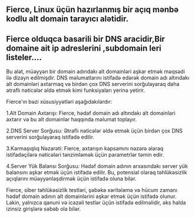 ## Fierce, Linux üçün hazırlanmış bir açıq mənbə kodlu alt domain tarayıcı alətidir.
## Fierce olduqca basarili bir DNS aracidir,Bir domaine ait ip adreslerini ,subdomain leri listeler....

Bu alət, müəyyən bir domain adındakı alt domainləri aşkar etmək məqsədi ilə dizayn edilmişdir. 
DNS məlumatlarını istifadə edərək domain adı altındakı alt domainləri axtarmaq və
birdən çox DNS serverini sorğulayaraq daha ətraflı nəticələr əldə etmək kimi funksiyaları yerinə yetirir.

Fierce'ın bəzi xüsusiyyətləri aşağıdakılardır:

1.Alt Domain Axtarışı: Fierce, hədəf domain adı altındakı alt domainləri axtarır və bu alt domainlər haqqında məlumat toplayır.

2.DNS Server Sorğusu: Ətraflı nəticələr əldə etmək üçün birdən çox DNS serverini sorğulayaraq istifadə edilir.

3.Karmaşıqlıq Nəzarəti: Fierce, axtarışın kapsamını nəzərə alaraq istifadəçilərə nəticələri tənzimləmək üçün parametrlər təmin edir.

4.Server Yük Balansı Sorğusu: Hədəf domain adının arxasındakı server yük balansını aşkar etmək üçün istifadə edilir.
Bu, potensial olaraq təhlükəsizlik açıqlarını müəyyənləşdirmək üçün istifadə oluna bilər.

Fierce, siber təhlükəsizlik testləri, şəbəkə xəritələmə və hücum zamanı hədəf domain adının alt domainlərini aşkar etmək üçün istifadə olunur. 
Lakin, yalnızca qanuni və icazəli testlər üçün istifadə edilməlidir, əks halda izinsiz girişlərə səbəb ola bilər.
